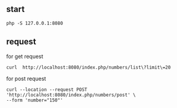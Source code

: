 ## start 

```
php -S 127.0.0.1:8080
```
## request


for get request 

```
curl  http://localhost:8080/index.php/numbers/list\?limit\=20  
```

for post request 

```
curl --location --request POST 'http://localhost:8080/index.php/numbers/post' \
--form 'number="150"'
```
